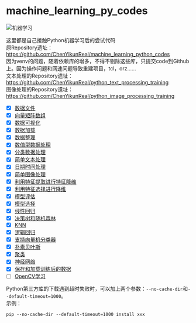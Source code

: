 # machine_learning_py_codes

![机器学习](https://github.com/ChenYikunReal/machine_learning_py_codes/blob/master/images/machine_learning.jpg?x-oss-process=image/watermark,type_ZmFuZ3poZW5naGVpdGk,shadow_10,text_aHR0cHM6Ly9ibG9nLmNzZG4ubmV0L3dlaXhpbl80Mzg5NjMxOA==,size_16,color_FFFFFF,t_70)

这里都是自己接触Python机器学习后的尝试代码<br/>
原Repository遗址：<a href="https://github.com/ChenYikunReal/machine_learning_python_codes">https://github.com/ChenYikunReal/machine_learning_python_codes</a><br/>
因为venv的问题，随着依赖库的增多，不得不剔除这些库，只提交code到Github上。因为操作问题和网速问题导致重建项目，tcl，orz……<br/>
文本处理的Repository遗址：<a href="https://github.com/ChenYikunReal/python_text_processing_training">https://github.com/ChenYikunReal/python_text_processing_training</a><br/>
图像处理的Repository遗址：<a href="https://github.com/ChenYikunReal/python_image_processing_training">https://github.com/ChenYikunReal/python_image_processing_training</a><br/>

- [x] [数据文件](https://github.com/ChenYikunReal/machine_learning_py_codes/tree/master/src/data_files)
- [x] [向量矩阵数组](https://github.com/ChenYikunReal/machine_learning_py_codes/tree/master/src/向量矩阵数组)
- [x] [数据可视化](https://github.com/ChenYikunReal/machine_learning_py_codes/tree/master/src/数据可视化)
- [x] [数据加载](https://github.com/ChenYikunReal/machine_learning_py_codes/tree/master/src/数据加载)
- [x] [数据整理](https://github.com/ChenYikunReal/machine_learning_py_codes/tree/master/src/数据整理)
- [x] [数值型数据处理](https://github.com/ChenYikunReal/machine_learning_py_codes/tree/master/src/数值型数据处理)
- [x] [分类数据处理](https://github.com/ChenYikunReal/machine_learning_py_codes/tree/master/src/分类数据处理)
- [x] [简单文本处理](https://github.com/ChenYikunReal/machine_learning_py_codes/tree/master/src/简单文本处理)
- [x] [日期时间处理](https://github.com/ChenYikunReal/machine_learning_py_codes/tree/master/src/日期时间处理)
- [x] [简单图像处理](https://github.com/ChenYikunReal/machine_learning_py_codes/tree/master/src/简单图像处理)
- [x] [利用特征提取进行特征降维](https://github.com/ChenYikunReal/machine_learning_py_codes/tree/master/src/利用特征提取进行特征降维)
- [x] [利用特征选择进行降维](https://github.com/ChenYikunReal/machine_learning_py_codes/tree/master/src/利用特征选择进行降维)
- [x] [模型评估](https://github.com/ChenYikunReal/machine_learning_py_codes/tree/master/src/模型评估)
- [x] [模型选择](https://github.com/ChenYikunReal/machine_learning_py_codes/tree/master/src/模型选择)
- [x] [线性回归](https://github.com/ChenYikunReal/machine_learning_py_codes/tree/master/src/线性回归)
- [x] [决策树和随机森林](https://github.com/ChenYikunReal/machine_learning_py_codes/tree/master/src/决策树和随机森林)
- [x] [KNN](https://github.com/ChenYikunReal/machine_learning_py_codes/tree/master/src/KNN)
- [x] [逻辑回归](https://github.com/ChenYikunReal/machine_learning_py_codes/tree/master/src/逻辑回归)
- [x] [支持向量机分类器](https://github.com/ChenYikunReal/machine_learning_py_codes/tree/master/src/支持向量机分类器)
- [x] [朴素贝叶斯](https://github.com/ChenYikunReal/machine_learning_py_codes/tree/master/src/朴素贝叶斯)
- [x] [聚类](https://github.com/ChenYikunReal/machine_learning_py_codes/tree/master/src/聚类)
- [x] [神经网络](https://github.com/ChenYikunReal/machine_learning_py_codes/tree/master/src/神经网络)
- [x] [保存和加载训练后的数据](https://github.com/ChenYikunReal/machine_learning_py_codes/tree/master/src/保存和加载训练后的数据)
- [ ] [OpenCV学习](https://github.com/ChenYikunReal/machine_learning_py_codes/tree/master/src/OpenCV学习)

Python第三方库的下载遇到超时失败时，可以加上两个参数：<code>--no-cache-dir</code>和<code>--default-timeout=1000</code>。<br/>
示例：
```
pip --no-cache-dir --default-timeout=1000 install xxx
```
